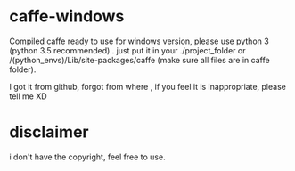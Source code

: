 # caffe-windows

Compiled caffe ready to use for windows version, please use python 3 (python 3.5 recommended) . just put it in your ./project_folder or /(python_envs)/Lib/site-packages/caffe (make sure all files are in caffe folder).

I got it from github, forgot from where , if you feel it is inappropriate, please tell me XD

# disclaimer

i don't have the copyright, feel free to use.
